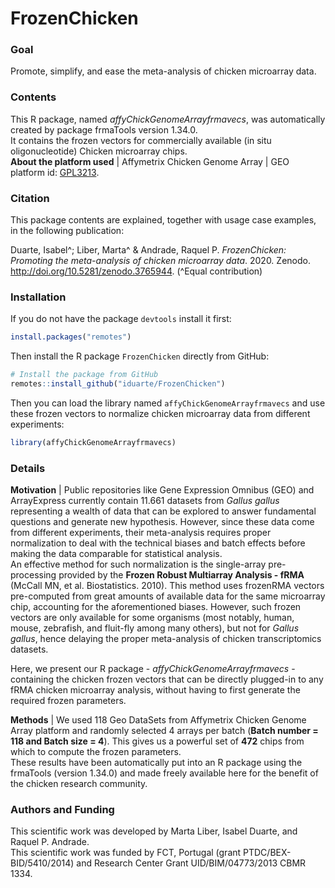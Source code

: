 # FrozenChicken

### Goal 
Promote, simplify, and ease the meta-analysis of chicken microarray data.

### Contents
This R package, named *affyChickGenomeArrayfrmavecs*, was automatically created by package frmaTools version 1.34.0.  
It contains the frozen vectors for commercially available (in situ oligonucleotide) Chicken microarray chips.   
**About the platform used** | Affymetrix Chicken Genome Array | GEO platform id: [GPL3213](https://www.ncbi.nlm.nih.gov/geo/query/acc.cgi?acc=GPL3213).

### Citation
This package contents are explained, together with usage case examples, in the following publication:   

Duarte, Isabel^; Liber, Marta^ & Andrade, Raquel P. *FrozenChicken: Promoting the meta-analysis of chicken microarray data*. 2020. Zenodo. http://doi.org/10.5281/zenodo.3765944. (^Equal contribution)


### Installation

If you do not have the package `devtools` install it first:

```R
install.packages("remotes")
```

Then install the R package `FrozenChicken` directly from GitHub:

```R
# Install the package from GitHub
remotes::install_github("iduarte/FrozenChicken")
```

Then you can load the library named `affyChickGenomeArrayfrmavecs` and use these frozen vectors to normalize chicken microarray data from different experiments:

```R
library(affyChickGenomeArrayfrmavecs)
```

### Details 
**Motivation** | Public repositories like Gene Expression Omnibus (GEO) and ArrayExpress currently contain
11.661 datasets from *Gallus gallus* representing a wealth of data that can be explored to
answer fundamental questions and generate new hypothesis. However, since these data come
from different experiments, their meta-analysis requires proper normalization to deal with the
technical biases and batch effects before making the data comparable for statistical analysis.  
An effective method for such normalization is the single-array pre-processing provided by the
**Frozen Robust Multiarray Analysis - fRMA** (McCall MN, et al. Biostatistics. 2010). This method uses frozenRMA vectors pre-computed
from great amounts of available data for the same microarray chip, accounting for the
aforementioned biases. However, such frozen vectors are only available for some organisms
(most notably, human, mouse, zebrafish, and fluit-fly among many others), but not for *Gallus gallus*,
hence delaying the proper meta-analysis of chicken transcriptomics datasets.   

Here, we present our R package - *affyChickGenomeArrayfrmavecs* - containing the chicken frozen
vectors that can be directly plugged-in to any fRMA chicken microarray analysis, without having to first generate the required frozen parameters.  

**Methods** | We used 118 Geo DataSets from Affymetrix Chicken Genome Array platform and
randomly selected 4 arrays per batch (**Batch number = 118 and Batch size = 4**). This gives us a powerful set of **472** chips from which to compute the frozen parameters.  
These results have been automatically put into an R package using the frmaTools (version 1.34.0) and made freely available here for the benefit of the chicken research community.

### Authors and Funding
This scientific work was developed by Marta Liber, Isabel Duarte, and Raquel P. Andrade.   
This scientific work was funded by FCT, Portugal (grant PTDC/BEX-BID/5410/2014) and Research Center Grant UID/BIM/04773/2013 CBMR 1334.


